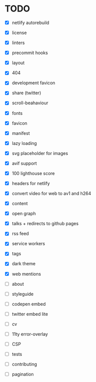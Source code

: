 # TODO

- [x] netlify autorebuild
- [x] license
- [x] linters
- [x] precommit hooks
- [x] layout
- [x] 404
- [x] development favicon
- [x] share (twitter)
- [x] scroll-beahaviour
- [x] fonts
- [x] favicon
- [x] manifest
- [x] lazy loading
- [x] svg placeholder for images
- [x] avif support
- [x] 100 lighthouse score
- [x] headers for netlify
- [x] convert video for web to av1 and h264
- [x] content
- [x] open graph
- [x] talks + redirects to github pages
- [x] rss feed
- [x] service workers
- [x] tags
- [x] dark theme
- [x] web mentions

- [ ] about
- [ ] styleguide
- [ ] codepen embed
- [ ] twitter embed lite
- [ ] cv
- [ ] 11ty error-overlay
- [ ] CSP
- [ ] tests
- [ ] contributing
- [ ] pagination
